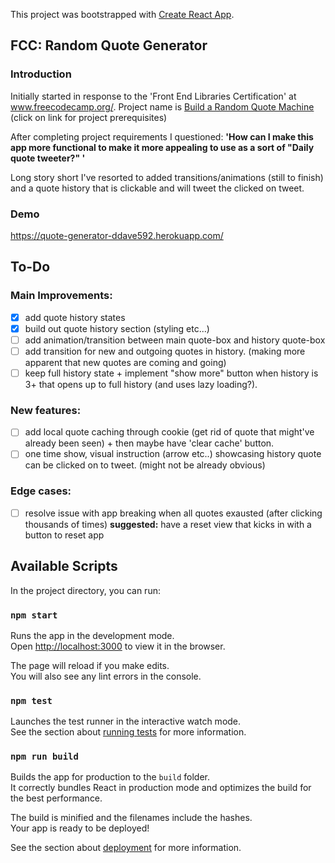 This project was bootstrapped with [Create React App](https://github.com/facebook/create-react-app).

## FCC: Random Quote Generator

### Introduction
Initially started in response to the 'Front End Libraries Certification' at www.freecodecamp.org/. Project name is [Build a Random Quote Machine](https://www.freecodecamp.org/learn/front-end-libraries/front-end-libraries-projects/build-a-random-quote-machine) (click on link for project prerequisites)

After completing project requirements I questioned:
**'How can I make this app more functional to make it more appealing to use as a sort of "Daily quote tweeter?" '**

Long story short I've resorted to added transitions/animations (still to finish) and a quote history that is clickable and will tweet the clicked on tweet.

### Demo
https://quote-generator-ddave592.herokuapp.com/

## To-Do

### Main Improvements:
- [x] add quote history states
- [x] build out quote history section (styling etc...)
- [ ] add animation/transition between main quote-box and history quote-box
- [ ] add transition for new and outgoing quotes in history. (making more apparent that new quotes are coming and going)
- [ ] keep full history state + implement "show more" button when history is 3+ that opens up to full history (and uses lazy loading?).

### New features:
 - [ ] add local quote caching through cookie (get rid of quote that might've already been seen) + then maybe have 'clear cache' button.
 - [ ] one time show, visual instruction (arrow etc..) showcasing history quote can be clicked on to tweet. (might not be already obvious)

### Edge cases:
- [ ] resolve issue with app breaking when all quotes exausted (after clicking thousands of times) **suggested:** have a reset view that kicks in with a button to reset app

## Available Scripts

In the project directory, you can run:

### `npm start`

Runs the app in the development mode.<br />
Open [http://localhost:3000](http://localhost:3000) to view it in the browser.

The page will reload if you make edits.<br />
You will also see any lint errors in the console.

### `npm test`

Launches the test runner in the interactive watch mode.<br />
See the section about [running tests](https://facebook.github.io/create-react-app/docs/running-tests) for more information.

### `npm run build`

Builds the app for production to the `build` folder.<br />
It correctly bundles React in production mode and optimizes the build for the best performance.

The build is minified and the filenames include the hashes.<br />
Your app is ready to be deployed!

See the section about [deployment](https://facebook.github.io/create-react-app/docs/deployment) for more information.
